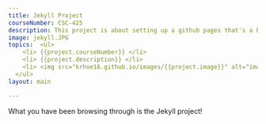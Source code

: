 ```yaml
---
title: Jekyll Project
courseNumber: CSC-425
description: This project is about setting up a github pages that's a bit more dynamic and complicated.
image: jekyll.JPG
topics:  <ul>
    <li> {{project.courseNumber}} </li>
    <li> {{project.description}} </li>
    <li> <img src="krhoe16.github.io/images/{{project.image}}" alt="image" width="300" height="160"> </li>
  </ul>
layout: main

---
```


What you have been browsing through is the Jekyll project!
